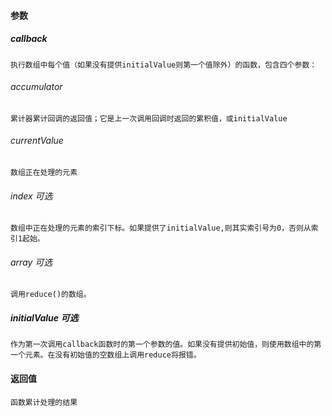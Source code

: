 #### 参数
##### callback
    执行数组中每个值（如果没有提供initialValue则第一个值除外）的函数，包含四个参数：
###### accumulator
    累计器累计回调的返回值；它是上一次调用回调时返回的累积值，或initialValue
###### currentValue
    数组正在处理的元素
###### index 可选
    数组中正在处理的元素的索引下标。如果提供了initialValue,则其实索引号为0，否则从索引1起始。
###### array 可选
    调用reduce()的数组。

##### initialValue 可选
    作为第一次调用callback函数时的第一个参数的值。如果没有提供初始值，则使用数组中的第一个元素。在没有初始值的空数组上调用reduce将报错。


#### 返回值
    函数累计处理的结果